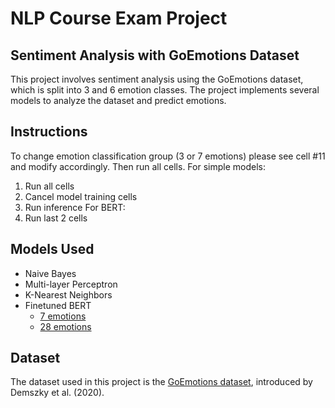 # NLP Course Exam Project

## Sentiment Analysis with GoEmotions Dataset

This project involves sentiment analysis using the GoEmotions dataset, which is split into 3 and 6 emotion classes. The project implements several models to analyze the dataset and predict emotions.

## Instructions
To change emotion classification group (3 or 7 emotions) please see cell #11 and modify accordingly. Then run all cells.
For simple models:
1. Run all cells
2. Cancel model training cells
3. Run inference
For BERT:
1. Run last 2 cells

## Models Used
- Naive Bayes
- Multi-layer Perceptron
- K-Nearest Neighbors
- Finetuned BERT
  - [7 emotions](https://www.dropbox.com/scl/fi/soluzvdt7lz5xywq6bv89/bert_model_weights_7label.pth?rlkey=t6hyymrqnaol0yudckwcxyw6k&st=wafgh068&dl=0)
  - [28 emotions](https://www.dropbox.com/scl/fi/5q1lpgqtrks8j2vfrwb4s/bert_model_weights_28label.pth?rlkey=fvnigkehdtvcjp3grp0vgv50g&st=ubfco31v&dl=0)

## Dataset
The dataset used in this project is the [GoEmotions dataset](https://github.com/google-research/google-research/tree/master/goemotions), introduced by Demszky et al. (2020).
